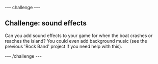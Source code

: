 --- challenge ---

## Challenge: sound effects 
Can you add sound effects to your game for when the boat crashes or reaches the island? You could even add background music (see the previous 'Rock Band' project if you need help with this).

--- /challenge ---

